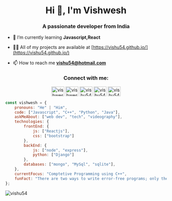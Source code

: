 <h1 align="center">Hi 👋, I'm Vishwesh</h1>
<h3 align="center">A passionate developer from India</h3>

- 🌱 I’m currently learning **Javascript,React**

- 👨‍💻 All of my projects are available at [https://vishu54.github.io/](https://vishu54.github.io/)

- 📫 How to reach me **vishu54@hotmail.com**

<h3 align="center">Connect with me:</h3>
<p align="center">
<a href="https://linkedin.com/in/vishwesh-keshri-797669ab" target="blank"><img align="center" src="https://cdn.jsdelivr.net/npm/simple-icons@3.0.1/icons/linkedin.svg" alt="vishwesh-keshri-797669ab" height="30" width="40" /></a>
<a href="https://fb.com/vishwesh.keshri" target="blank"><img align="center" src="https://cdn.jsdelivr.net/npm/simple-icons@3.0.1/icons/facebook.svg" alt="vishwesh.keshri" height="30" width="40" /></a>
<a href="https://instagram.com/vishu54" target="blank"><img align="center" src="https://cdn.jsdelivr.net/npm/simple-icons@3.0.1/icons/instagram.svg" alt="vishu54" height="30" width="40" /></a>
<a href="https://www.hackerrank.com/vishu54" target="blank"><img align="center" src="https://cdn.jsdelivr.net/npm/simple-icons@3.0.1/icons/hackerrank.svg" alt="vishu54" height="30" width="40" /></a>
<a href="https://www.leetcode.com/vishu54" target="blank"><img align="center" src="https://cdn.jsdelivr.net/npm/simple-icons@3.0.1/icons/leetcode.svg" alt="vishu54" height="30" width="40" /></a>
</p>

```javascript
const vishwesh = {
    pronouns: "He" | "Him",
    code: ["Javascript", "C++", "Python", "Java"],
    askMeAbout: ["web dev", "tech", "videography"],
    technologies: {
        frontEnd: {
            js: ["Reactjs"],
            css: ["bootstrap"]
        },
        backEnd: {
            js: ["node", "express"],
            python: ["Django"]
        },
        databases: ["mongo", "MySql", "sqlite"],
    },
    currentFocus: "Comptetive Programming using C++",
    funFact: "There are two ways to write error-free programs; only the third one works"
};
```
<p><img align="center" src="https://github-readme-stats.vercel.app/api/top-langs?username=vishu54&show_icons=true&locale=en&layout=compact" alt="vishu54" /></p>
